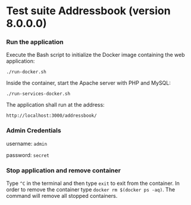 # Test suite Addressbook (version 8.0.0.0)

### Run the application

Execute the Bash script to initialize the Docker image containing the web application:

`./run-docker.sh`

Inside the container, start the Apache server with PHP and MySQL:

`./run-services-docker.sh`

The application shall run at the address:

`http://localhost:3000/addressbook/`

### Admin Credentials
username: `admin`

password: `secret`

### Stop application and remove container
Type `^C` in the terminal and then type `exit` to exit from the container. In order to remove the container type `docker rm $(docker ps -aq)`. The command will remove all stopped containers.
